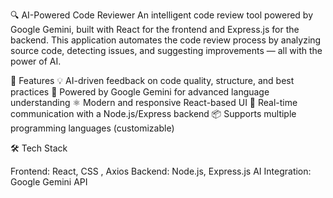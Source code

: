 🔍 AI-Powered Code Reviewer
An intelligent code review tool powered by Google Gemini, built with React for the frontend and Express.js for the backend. 
This application automates the code review process by analyzing source code, detecting issues, and suggesting improvements — all with the power of AI.

🚀 Features
💡 AI-driven feedback on code quality, structure, and best practices
🧠 Powered by Google Gemini for advanced language understanding
⚛️ Modern and responsive React-based UI
🔁 Real-time communication with a Node.js/Express backend
📦 Supports multiple programming languages (customizable)

🛠️ Tech Stack

Frontend: React, CSS , Axios
Backend: Node.js, Express.js
AI Integration: Google Gemini API

